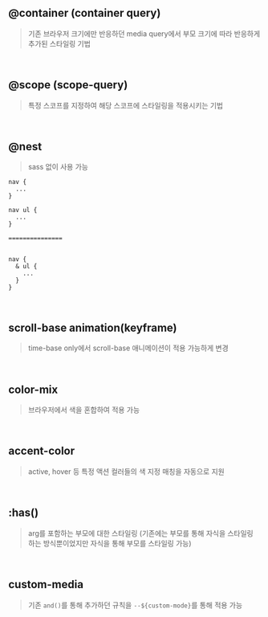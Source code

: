 ## @container (container query)

> 기존 브라우저 크기에만 반응하던 media query에서 부모 크기에 따라 반응하게 추가된 스타일링 기법

<br>

## @scope (scope-query)

> 특정 스코프를 지정하여 해당 스코프에 스타일링을 적용시키는 기법

<br>

## @nest

> sass 없이 사용 가능

```
nav {
  ...
}

nav ul {
  ...
}

===============


nav {
  & ul {
    ...
  }
}
```

<br>

## scroll-base animation(keyframe)

> time-base only에서 scroll-base 애니메이션이 적용 가능하게 변경

<br>

## color-mix

> 브라우저에서 색을 혼합하여 적용 가능

<br>

## accent-color

> active, hover 등 특정 액션 컬러들의 색 지정 매칭을 자동으로 지원

<br>

## :has()

> arg를 포함하는 부모에 대한 스타일링 (기존에는 부모를 통해 자식을 스타일링 하는 방식뿐이었지만 자식을 통해 부모를 스타일링 가능)

<br>

## custom-media

> 기존 `and()`를 통해 추가하던 규칙을 `--${custom-mode}`를 통해 적용 가능
